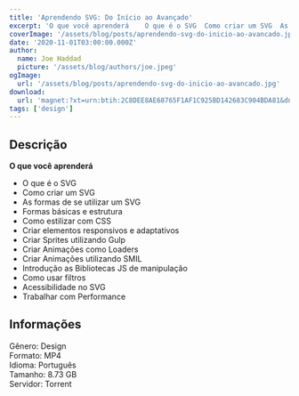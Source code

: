 ```yaml
---
title: 'Aprendendo SVG: Do Início ao Avançado'
excerpt: 'O que você aprenderá    O que é o SVG  Como criar um SVG  As formas de se utilizar um SVG  Formas básicas e estrutura  Como estilizar com CSS  Criar elementos responsivos e adaptativos  Criar Sprites utilizando Gulp <li'
coverImage: '/assets/blog/posts/aprendendo-svg-do-inicio-ao-avancado.jpg'
date: '2020-11-01T03:00:00.000Z'
author:
  name: Joe Haddad
  picture: '/assets/blog/authors/joe.jpeg'
ogImage:
  url: '/assets/blog/posts/aprendendo-svg-do-inicio-ao-avancado.jpg'
download:
  url: 'magnet:?xt=urn:btih:2C8DEE8AE68765F1AF1C925BD142683C904BDA81&dn=Aprendendo%20SVG%20Do%20In%c3%adcio%20ao%20Avan%c3%a7ado&tr=udp%3a%2f%2ftracker.openbittorrent.com%3a1337%2fannounce&tr=udp%3a%2f%2ftracker.opentrackr.org%3a1337%2fannounce'
tags: ['design']
---
```

<h2>Descrição</h2>
<p></p><p><strong>O que você aprenderá</strong></p><ul><li>O que é o SVG</li><li>Como criar um SVG</li><li>As formas de se utilizar um SVG</li><li>Formas básicas e estrutura</li><li>Como estilizar com CSS</li><li>Criar elementos responsivos e adaptativos</li><li>Criar Sprites utilizando Gulp</li><li>Criar Animações como Loaders</li><li>Criar Animações utilizando SMIL</li><li>Introdução as Bibliotecas JS de manipulação</li><li>Como usar filtros</li><li>Acessibilidade no SVG</li><li>Trabalhar com Performance</li></ul><h2>Informações</h2><p>Gênero: Design<br/>Formato: MP4<br/>Idioma: Português<br/>Tamanho: 8.73 GB<br/>Servidor: Torrent</p>